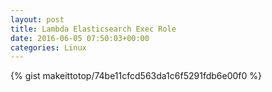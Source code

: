 ```yaml
---
layout: post                                                                                                              
title: Lambda Elasticsearch Exec Role                                                                                                                       
date: 2016-06-05 07:50:03+00:00                                                                                                                        
categories: Linux                                                                                                                
---                                                                                                                              
```


{% gist makeittotop/74be11cfcd563da1c6f5291fdb6e00f0 %}                                                                                                           

